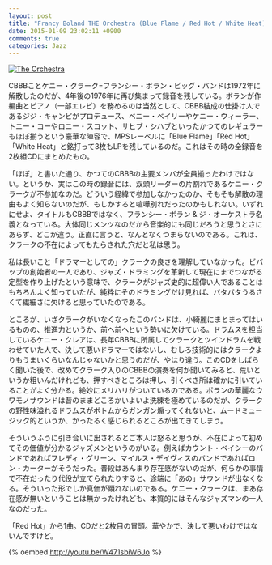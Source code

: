 ```yaml
---
layout: post
title: "Francy Boland THE Orchestra (Blue Flame / Red Hot / White Heat)"
date: 2015-01-09 23:02:11 +0900
comments: true
categories: Jazz
---
```

<a href="http://www.amazon.co.jp/exec/obidos/ASIN/B00163P9MY/myhumangetsme-22/ref=nosim/" name="amazletlink" target="_blank"><img src="http://ecx.images-amazon.com/images/I/51MpWuzcioL._SL160_.jpg" alt="The Orchestra" style="border: none;" /></a>

CBBBことケニー・クラーク=フランシー・ボラン・ビッグ・バンドは1972年に解散したのだが、4年後の1976年に再び集まって録音を残している。ボランが作編曲とピアノ（一部エレピ）を務めるのは当然として、CBBB結成の仕掛け人であるジジ・キャンピがプロデュース、ベニー・ベイリーやケニー・ウィーラー、トニー・コーやロニー・スコット、サヒブ・シハブといったかつてのレギュラーもほぼ揃うという豪華な陣容で、MPSレーベルに「Blue Flame」「Red Hot」「White Heat」と銘打って3枚もLPを残しているのだ。これはその時の全録音を2枚組CDにまとめたもの。

<!--more-->

「ほぼ」と書いた通り、かつてのCBBBの主要メンバが全員揃ったわけではない。というか、実はこの時の録音には、双頭リーダーの片割れであるケニー・クラークが不参加なのだ。どういう経緯で参加しなかったのか、そもそも解散の理由もよく知らないのだが、もしかすると喧嘩別れだったのかもしれない。いずれにせよ、タイトルもCBBBではなく、フランシー・ボラン &amp; ジ・オーケストラ名義となっている。大体同じメンツなのだから音楽的にも同じだろうと思うとさにあらず、どこか違う。正直に言うと、なんとなくつまらないのである。これは、クラークの不在によってもたらされた穴だと私は思う。

私は長いこと「ドラマーとしての」クラークの良さを理解していなかった。ビバップの創始者の一人であり、ジャズ・ドラミングを革新して現在にまでつながる定型を作り上げたという意味で、クラークがジャズ史的に超偉い人であることはもちろんよく知っていたが、純粋にそのドラミングだけ見れば、バタバタうるさくて繊細さに欠けると思っていたのである。

ところが、いざクラークがいなくなったこのバンドは、小綺麗にまとまってはいるものの、推進力というか、前へ前へという勢いに欠けている。ドラムスを担当しているケニー・クレアは、長年CBBBに所属してクラークとツインドラムを戦わせていた人で、決して悪いドラマーではないし、むしろ技術的にはクラークよりもうまいくらいなんじゃないかと思うのだが、やはり違う。このCDをしばらく聞いた後で、改めてクラーク入りのCBBBの演奏を何か聞いてみると、荒いというか粗いんだけれども、押すべきところは押し、引くべき所は確かに引いていることがよく分かる。絶妙にメリハリがついているのである。ボランの華麗なウワモノサウンドは昔のままどころかいよいよ洗練を極めているのだが、クラークの野性味溢れるドラムスがボトムからガンガン煽ってくれないと、ムードミュージック的というか、かったるく感じられるところが出てきてしまう。

そういうふうに引き合いに出されるとご本人は怒ると思うが、不在によって初めてその価値が分かるジャズメンというのがいる。例えばカウント・ベイシーのバンドであればフレディ・グリーン、マイルス・デイヴィスのバンドであればロン・カーターがそうだった。普段はあんまり存在感がないのだが、何らかの事情で不在だったり代役が立てられたりすると、途端に「あの」サウンドが出なくなる。そういった形でしか真価が顕れないのである。ケニー・クラークは、まあ存在感が無いということは無かったけれども、本質的にはそんなジャズマンの一人なのだった。

「Red Hot」から1曲。CDだと2枚目の冒頭。華やかで、決して悪いわけではないんですけど。

{% oembed http://youtu.be/W471sbiW6Jo %}
